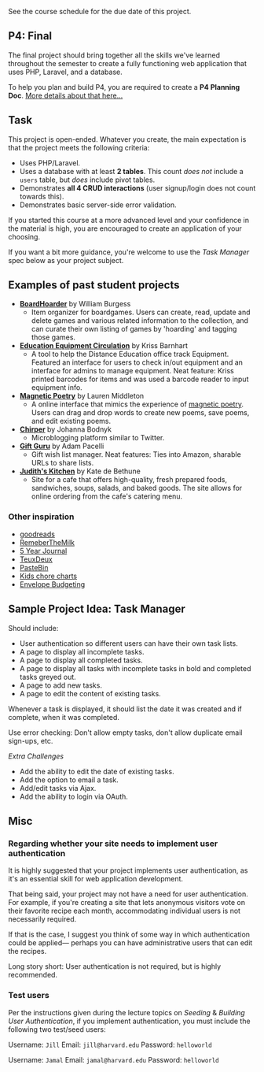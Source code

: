 See the course schedule for the due date of this project.

## P4: Final
The final project should bring together all the skills we've learned throughout the semester to create a fully functioning web application that uses PHP, Laravel, and a database.

To help you plan and build P4, you are required to create a __P4 Planning Doc__. [More details about that here...](/Projects/P4_Planning_Doc)

## Task
This project is open-ended. Whatever you create, the main expectation is that the project meets the following criteria:

* Uses PHP/Laravel.
* Uses a database with at least __2 tables__. This count *does not* include a `users` table, but *does* include pivot tables.
* Demonstrates __all 4 CRUD interactions__ (user signup/login does not count towards this).
* Demonstrates basic server-side error validation.

If you started this course at a more advanced level and your confidence in the material is high, you are encouraged to create an application of your choosing.

If you want a bit more guidance, you're welcome to use the *Task Manager* spec below as your project subject.


## Examples of past student projects

+ [__BoardHoarder__](https://www.youtube.com/watch?v=dECfvnTsV5U) by William Burgess
    + Item organizer for boardgames. Users can create, read, update and delete games and various related information to the collection, and can curate their own listing of games by 'hoarding' and tagging those games.
    <!-- https://github.com/andyburgess/csci_e15_p4 -->
+ [__Education Equipment Circulation__](https://youtu.be/bfnx6WXnRsY) by Kriss Barnhart
    + A tool to help the Distance Education office track Equipment. Featured an interface for users to check in/out equipment and an interface for admins to manage equipment. Neat feature: Kriss printed barcodes for items and was used a barcode reader to input equipment info.
+ [__Magnetic Poetry__](https://youtu.be/h-L4bLaa_6w) by Lauren Middleton
    + A online interface that mimics the experience of [magnetic poetry](http://magneticpoetry.com/). Users can drag and drop words to create new poems, save poems, and edit existing poems.
+ [__Chirper__](https://youtu.be/TVmbhJp9PIc) by Johanna Bodnyk
    + Microblogging platform similar to Twitter.
+ [__Gift Guru__](https://youtu.be/Tl3ZsS9rVQ0) by Adam Pacelli
    + Gift wish list manager. Neat features: Ties into Amazon, sharable URLs to share lists.
+ [__Judith's Kitchen__](https://youtu.be/If9bUABPJjQ) by Kate de Bethune
    + Site for a cafe that offers high-quality, fresh prepared foods, sandwiches, soups, salads, and baked goods. The site allows for online ordering from the cafe's catering menu.
    <!-- https://github.com/katedebethune/p4 -->

### Other inspiration

* [goodreads](https://www.goodreads.com/)
* [RemeberTheMilk](http://www.rememberthemilk.com/)
* [5 Year Journal](http://www.levenger.com/5-year-journal-core-7150.aspx)
* [TeuxDeux](https://teuxdeux.com/)
* [PasteBin](http://pastebin.com/)
* [Kids chore charts](https://www.pinterest.com/AnOrganizedFam/kids-chore-charts/)
* [Envelope Budgeting](http://www.mvelopes.com/)



## Sample Project Idea: Task Manager

Should include:

* User authentication so different users can have their own task lists.
* A page to display all incomplete tasks.
* A page to display all completed tasks.
* A page to display all tasks with incomplete tasks in bold and completed tasks greyed out.
* A page to add new tasks.
* A page to edit the content of existing tasks.

Whenever a task is displayed, it should list the date it was created and if complete, when it was completed.

Use error checking: Don't allow empty tasks, don't allow duplicate email sign-ups, etc.

*Extra Challenges*

* Add the ability to edit the date of existing tasks.
* Add the option to email a task.
* Add/edit tasks via Ajax.
* Add the ability to login via OAuth.


## Misc

### Regarding whether your site needs to implement user authentication
It is highly suggested that your project implements user authentication, as it's an essential skill for web application development.

That being said, your project may not have a need for user authentication. For example, if you're creating a site that lets anonymous visitors vote on their favorite recipe each month, accommodating individual users is not necessarily required.

If that is the case, I suggest you think of some way in which authentication could be applied&mdash; perhaps you can have administrative users that can edit the recipes.

Long story short: User authentication is not required, but is highly recommended.



### Test users
Per the instructions given during the lecture topics on *Seeding* & *Building User Authentication*, if you implement authentication, you must include the following two test/seed users:

Username: `Jill`
Email: `jill@harvard.edu`
Password: `helloworld`

Username: `Jamal`
Email: `jamal@harvard.edu`
Password: `helloworld`
